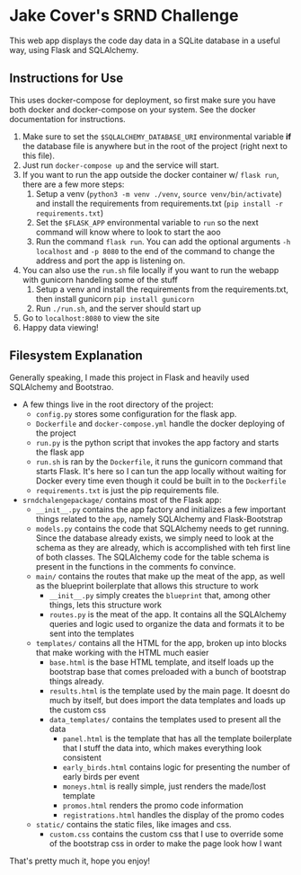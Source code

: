 # Jake Cover's SRND Challenge

This web app displays the code day data in a SQLite database in a useful way, using Flask and SQLAlchemy.

## Instructions for Use

This uses docker-compose for deployment, so first make sure you have both docker and docker-compose on your system. See the docker documentation for instructions.

1. Make sure to set the `$SQLALCHEMY_DATABASE_URI` environmental variable **if** the database file is anywhere but in the root of the project (right next to this file). 
2. Just run `docker-compose up` and the service will start. 
3. If you want to run the app outside the docker container w/ `flask run`, there are a few more steps:
    1. Setup a venv (`python3 -m venv ./venv`, `source venv/bin/activate`) and install the requirements from requirements.txt (`pip install -r requirements.txt`)
    2. Set the `$FLASK_APP` environmental variable to `run` so the next command will know where to look to start the aoo
    3. Run the command `flask run`. You can add the optional arguments `-h localhost` and `-p 8080` to the end of the command to change the address and port the app is listening on.  
4. You can also use the `run.sh` file locally if you want to run the webapp with gunicorn handeling some of the stuff
    1. Setup a venv and install the requirements from the requirements.txt, then install gunicorn `pip install gunicorn`
    2. Run `./run.sh`, and the server should start up
5. Go to `localhost:8080` to view the site
6. Happy data viewing!


## Filesystem Explanation

Generally speaking, I made this project in Flask and heavily used SQLAlchemy and Bootstrao.

* A few things live in the root directory of the project: 
    * `config.py` stores some configuration for the flask app. 
    * `Dockerfile` and `docker-compose.yml` handle the docker deploying of the project
    * `run.py` is the python script that invokes the app factory and starts the flask app
    * `run.sh` is ran by the `Dockerfile`, it runs the gunicorn command that starts Flask. It's here so I can tun the app locally without waiting for Docker every time even though it could be built in to the `Dockerfile`
    * `requirements.txt` is just the pip requirements file.
* `srndchalengepackage/` contains most of the Flask app:
    * `__init__.py` contains the app factory and initializes a few important things related to the `app`, namely SQLAlchemy and Flask-Bootstrap
    * `models.py` contains the code that SQLAlchemy needs to get running. Since the database already exists, we simply need to look at the schema as they are already, which is accomplished with teh first line of both classes. The SQLAlchemy code for the table schema is present in the functions in the comments fo convince.
    * `main/` contains the routes that make up the meat of the app, as well as the blueprint boilerplate that allows this structure to work
        * `__init__.py` simply creates the `blueprint` that, among other things, lets this structure work
        * `routes.py` is the meat of the app. It contains all the SQLAlchemy queries and logic used to organize the data and formats it to be sent into the templates
    * `templates/` contains all the HTML for the app, broken up into blocks that make working with the HTML much easier
        * `base.html` is the base HTML template, and itself loads up the bootstrap base that comes preloaded with a bunch of bootstrap things already.
        * `results.html` is the template used by the main page. It doesnt do much by itself, but does import the data templates and loads up the custom css
        * `data_templates/` contains the templates used to present all the data
            * `panel.html` is the template that has all the template boilerplate that I stuff the data into, which makes everything look consistent
            * `early_birds.html` contains logic for presenting the number of early birds per event
            * `moneys.html` is really simple, just renders the made/lost template
            * `promos.html` renders the promo code information
            * `registrations.html` handles the display of the promo codes
    * `static/` contains the static files, like images and css.
        * `custom.css` contains the custom css that I use to override some of the bootstrap css in order to make the page look how I want

That's pretty much it, hope you enjoy!
